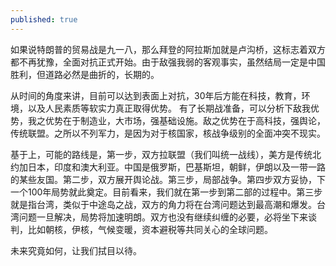 ```yaml
---
published: true
---
```


如果说特朗普的贸易战是九一八，那么拜登的阿拉斯加就是卢沟桥，这标志着双方都不再犹豫，全面对抗正式开始。由于敌强我弱的客观事实，虽然结局一定是中国胜利，但道路必然是曲折的，长期的。

从时间的角度来讲，目前可以达到表面上对抗，30年后方能在科技，教育，环境，以及人民素质等软实力真正取得优势。
有了长期战准备，可以分析下敌我优势，我之优势在于制造业，大市场，强基础设施。敌之优势在于高科技，强舆论，传统联盟。之所以不列军力，是因为对于核国家，核战争级别的全面冲突不现实。

基于上，可能的路线是，第一步，双方拉联盟（我们叫统一战线），美方是传统北约加日本，印度和澳大利亚。中国是俄罗斯，巴基斯坦，朝鲜，伊朗以及一带一路的某些友国。第二步，双方展开舆论战。第三步，局部战争。第四步双方妥协，下一个100年局势就此奠定。目前看来，我们就在第一步到第二部的过程中。第三步就是指台湾，类似于中途岛之战，双方的角力将在台湾问题达到最高潮和爆发。台湾问题一旦解决，局势将加速明朗。双方也没有继续纠缠的必要，必将坐下来谈判，比如朝核，伊核，气候变暖，资本避税等共同关心的全球问题。

未来究竟如何，让我们拭目以待。